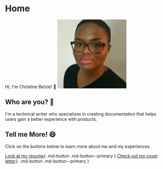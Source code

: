# Home

Hi, I'm Christine Belzie! 👋
![Picture of me](./assets/profile-pic.png)
## Who are you? 🤔

I'm a technical writer who specializes in creating documentation that helps users gain a better experience with products.

## Tell me More! 😄

Click on the buttons below to learn more about me and my experiences

[Look at my resume](./more-info/resume.md){ .md-button .md-button--primary } [Check out my cover letter](./more-info/cover-letter.md){: .md-button .md-button--primary }
